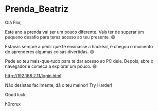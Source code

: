 # Prenda_Beatriz
Olá Flor, 

Este ano a prenda vai ser um pouco diferente. Vais ter de superar um pequeno desafio para teres acesso ao teu presente. 😄 

Estavas sempre a pedir que te ensinasse a hackear, e chegou o momento de aprenderes algumas coisas divertidas. 😄

Pede ao teu mais-que-tudo para te dar acesso ao PC dele. Depois, abre o navegador e começa a explorar um pouco. 😄

http://192.168.2.11/login.html

Não desistas facilmente, dá o teu melhor! Try Harder!


Good luck,

h0rcrux

